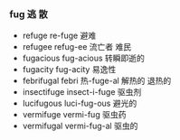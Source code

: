 ### fug  逃 散

- refuge re-fuge 避难
- refugee refug-ee 流亡者 难民
- fugacious fug-acious 转瞬即逝的
- fugacity fug-acity 易逸性
- febrifugal febri 热-fuge-al 解热的 退热的
- insectifuge insect-i-fuge 驱虫剂
- lucifugous luci-fug-ous 避光的
- vermifuge vermi-fug 驱虫药
- vermifugal vermi-fug-al 驱虫的